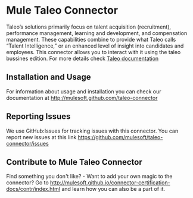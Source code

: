 Mule Taleo Connector
=====================

Taleo’s solutions primarily focus on talent acquisition (recruitment), performance management, learning and development, and compensation management. These capabilities combine to provide what Taleo calls “Talent Intelligence,” or an enhanced level of insight into candidates and employees. This connector allows you to interact with it using the taleo bussines edition. For more details check [Taleo documentation](http://tbe.taleo.net/products/TBE_API_Guide.pdf)

Installation and Usage
----------------------

For information about usage and installation you can check our documentation at http://mulesoft.github.com/taleo-connector

Reporting Issues
----------------

We use GitHub:Issues for tracking issues with this connector. You can report new issues at this link https://github.com/mulesoft/taleo-connector/issues

Contribute to Mule Taleo Connector
-----------------------------------

Find something you don't like? - Want to add your own magic to the connector? Go to http://mulesoft.github.io/connector-certification-docs/contr/index.html and learn how you can also be a part of it.
